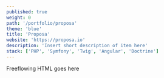 ```yaml
---
published: true
weight: 0
path: '/portfolio/proposa'
theme: 'blue'
title: 'Proposa'
website: 'https://proposa.io'
description: 'Insert short description of item here'
stack: ['PHP', 'Symfony', 'Twig', 'Angular', 'Doctrine']
---
```


Freeflowing HTML goes here
